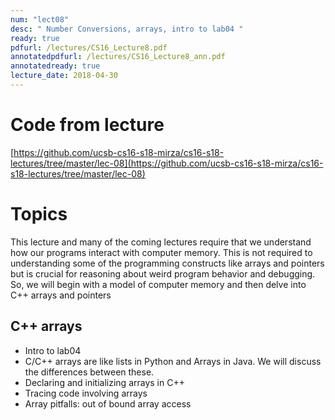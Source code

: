 ```yaml
---
num: "lect08"
desc: " Number Conversions, arrays, intro to lab04 "
ready: true
pdfurl: /lectures/CS16_Lecture8.pdf
annotatedpdfurl: /lectures/CS16_Lecture8_ann.pdf
annotatedready: true
lecture_date: 2018-04-30 
---
```

# Code from lecture
[https://github.com/ucsb-cs16-s18-mirza/cs16-s18-lectures/tree/master/lec-08](https://github.com/ucsb-cs16-s18-mirza/cs16-s18-lectures/tree/master/lec-08)

# Topics
This lecture and many of the coming lectures require that we understand how our programs interact with computer memory. This is not required to understanding some of the programming constructs like arrays and pointers but is crucial for reasoning about weird program behavior and debugging. So, we will begin with a model of computer memory and then delve into C++ arrays and pointers


## C++ arrays
* Intro to lab04
* C/C++ arrays are like lists in Python and Arrays in Java. We will discuss the differences between these.
* Declaring and initializing arrays in C++
* Tracing code involving arrays
* Array pitfalls: out of bound array access

